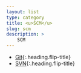 ```yaml
---
layout: list
type: category
title: <u>SCM</u>
slug: scm
description: >
    SCM
---
```


* [Git]{:.heading.flip-title}
* [SVN]{:.heading.flip-title}

[Git]: /scm/git/
[SVN]: /scm/svn/


